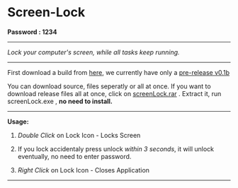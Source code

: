 # Screen-Lock


**Password : 1234**

<hr>


*Lock your computer's screen, while all tasks keep running.*
<hr>

First download a build from [here](https://github.com/maifeeulasad/Screen-Lock/releases), we currently have only a [pre-release v0.1b](https://github.com/maifeeulasad/Screen-Lock/releases/tag/v0.1)


You can download source, files seperatly or all at once. If you want to download release files all at once, click on [screenLock.rar](https://github.com/maifeeulasad/Screen-Lock/releases/download/v0.1/screenLock.rar) .
Extract it, run screenLock.exe , **no need to install.**


<hr>


**Usage:**

1.  *Double Click* on Lock Icon - Locks Screen


2.  If you lock accidentaly press unlock *within 3 seconds*, it will unlock eventually, no need to enter password.


3.  *Right Click* on Lock Icon - Closes Application



<hr>
